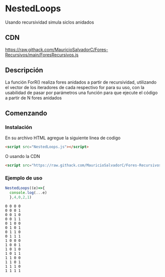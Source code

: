 # NestedLoops
Usando recursividad simula siclos anidados

## CDN
https://raw.githack.com/MauricioSalvadorC/Fores-Recursivos/main/ForesRecursivos.js

## Descripción
La función ForR() realiza fores anidados a partir de recursividad,  utilizando el vector de los iteradores de cada respectivo for para su uso, con la usabilidad  de pasar por parámetros una función para que ejecute el código a partir de N fores anidados


## Comenzando

### Instalación
En su archivo HTML agregue la siguiente linea de codigo
```html
<script src="NestedLoops.js"></script>
```
O usando la CDN
```html
<script src="https://raw.githack.com/MauricioSalvadorC/Fores-Recursivos/main/ForesRecursivos.js"></script>
```
### Ejemplo de uso
  ```js
  NestedLoops((e)=>{
    console.log(...e)
    },4,0,2,1)
  ```
```
0 0 0 0
0 0 0 1
0 0 1 0
0 0 1 1
0 1 0 0
0 1 0 1
0 1 1 0
0 1 1 1
1 0 0 0
1 0 0 1
1 0 1 0
1 0 1 1
1 1 0 0
1 1 0 1
1 1 1 0
1 1 1 1
```



